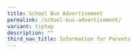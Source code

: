 ```yaml
---
title: School Bus Advertisement
permalink: /school-bus-advertisement/
variant: tiptap
description: ""
third_nav_title: Information for Parents
---
```

